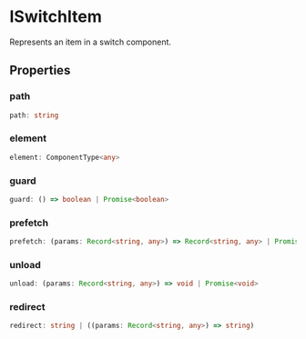 # ISwitchItem

Represents an item in a switch component.

## Properties

### path

```ts
path: string
```

### element

```ts
element: ComponentType<any>
```

### guard

```ts
guard: () => boolean | Promise<boolean>
```

### prefetch

```ts
prefetch: (params: Record<string, any>) => Record<string, any> | Promise<Record<string, any>>
```

### unload

```ts
unload: (params: Record<string, any>) => void | Promise<void>
```

### redirect

```ts
redirect: string | ((params: Record<string, any>) => string)
```
